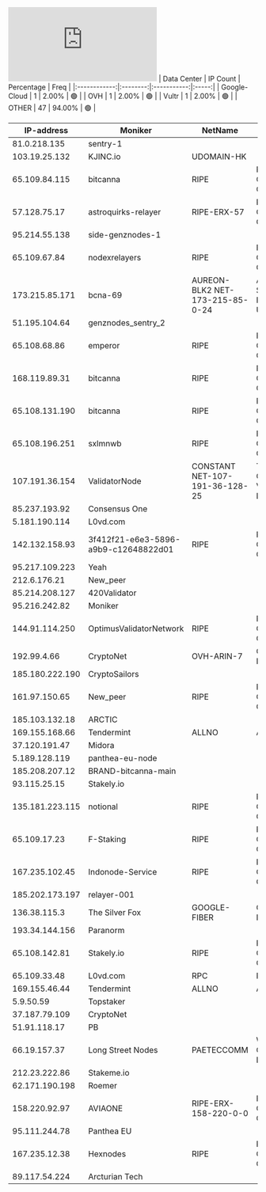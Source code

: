 ![Diagramm](https://github.com/obajay/StateSync-snapshots/blob/main/Projects/Bitcanna/1/README.md)
| Data Center | IP Count | Percentage | Freq |
|:------------:|:--------:|:-----------:|:-----:|
| Google-Cloud | 1 | 2.00% | 🟢 |
| OVH | 1 | 2.00% | 🟢 |
| Vultr | 1 | 2.00% | 🟢 |
| OTHER | 47 | 94.00% | 🟢 |

<!-- START_TABLE -->
| IP-address | Moniker | NetName | Organization |
|-------------|-------------|-------------|-------------|
| 81.0.218.135 | sentry-1 |  |  |
| 103.19.25.132 | KJINC.io | UDOMAIN-HK |  |
| 65.109.84.115 | bitcanna | RIPE | RIPE Network Coordination Centre |
| 57.128.75.17 | astroquirks-relayer | RIPE-ERX-57 | RIPE Network Coordination Centre |
| 95.214.55.138 | side-genznodes-1 |  |  |
| 65.109.67.84 | nodexrelayers | RIPE | RIPE Network Coordination Centre |
| 173.215.85.171 | bcna-69 | AUREON-BLK2 NET-173-215-85-0-24 | Aureon Network Services MI FIBER URBANDALE |
| 51.195.104.64 | genznodes_sentry_2 |  |  |
| 65.108.68.86 | emperor | RIPE | RIPE Network Coordination Centre |
| 168.119.89.31 | bitcanna | RIPE | RIPE Network Coordination Centre |
| 65.108.131.190 | bitcanna | RIPE | RIPE Network Coordination Centre |
| 65.108.196.251 | sxlmnwb | RIPE | RIPE Network Coordination Centre |
| 107.191.36.154 | ValidatorNode | CONSTANT NET-107-191-36-128-25 | The Constant Company, LLC Vultr Holdings, LLC |
| 85.237.193.92 | Consensus One |  |  |
| 5.181.190.114 | L0vd.com |  |  |
| 142.132.158.93 | 3f412f21-e6e3-5896-a9b9-c12648822d01 | RIPE | RIPE Network Coordination Centre |
| 95.217.109.223 | Yeah |  |  |
| 212.6.176.21 | New_peer |  |  |
| 85.214.208.127 | 420Validator |  |  |
| 95.216.242.82 | Moniker |  |  |
| 144.91.114.250 | OptimusValidatorNetwork | RIPE | RIPE Network Coordination Centre |
| 192.99.4.66 | CryptoNet | OVH-ARIN-7 | OVH Hosting, Inc. |
| 185.180.222.190 | CryptoSailors |  |  |
| 161.97.150.65 | New_peer | RIPE | RIPE Network Coordination Centre |
| 185.103.132.18 | ARCTIC |  |  |
| 169.155.168.66 | Tendermint | ALLNO | Allnodes Inc |
| 37.120.191.47 | Midora |  |  |
| 5.189.128.119 | panthea-eu-node |  |  |
| 185.208.207.12 | BRAND-bitcanna-main |  |  |
| 93.115.25.15 | Stakely.io |  |  |
| 135.181.223.115 | notional | RIPE | RIPE Network Coordination Centre |
| 65.109.17.23 | F-Staking | RIPE | RIPE Network Coordination Centre |
| 167.235.102.45 | Indonode-Service | RIPE | RIPE Network Coordination Centre |
| 185.202.173.197 | relayer-001 |  |  |
| 136.38.115.3 | The Silver Fox | GOOGLE-FIBER | Google Fiber Inc. |
| 193.34.144.156 | Paranorm |  |  |
| 65.108.142.81 | Stakely.io | RIPE | RIPE Network Coordination Centre |
| 65.109.33.48 | L0vd.com | RPC | RIPE | RIPE Network Coordination Centre |
| 169.155.46.44 | Tendermint | ALLNO | Allnodes Inc |
| 5.9.50.59 | Topstaker |  |  |
| 37.187.79.109 | CryptoNet |  |  |
| 51.91.118.17 | PB |  |  |
| 66.19.157.37 | Long Street Nodes | PAETECCOMM | Windstream Communications LLC |
| 212.23.222.86 | Stakeme.io |  |  |
| 62.171.190.198 | Roemer |  |  |
| 158.220.92.97 | AVIAONE | RIPE-ERX-158-220-0-0 | RIPE Network Coordination Centre |
| 95.111.244.78 | Panthea EU |  |  |
| 167.235.12.38 | Hexnodes | RIPE | RIPE Network Coordination Centre |
| 89.117.54.224 | Arcturian Tech |  |  |

<!-- END_TABLE -->